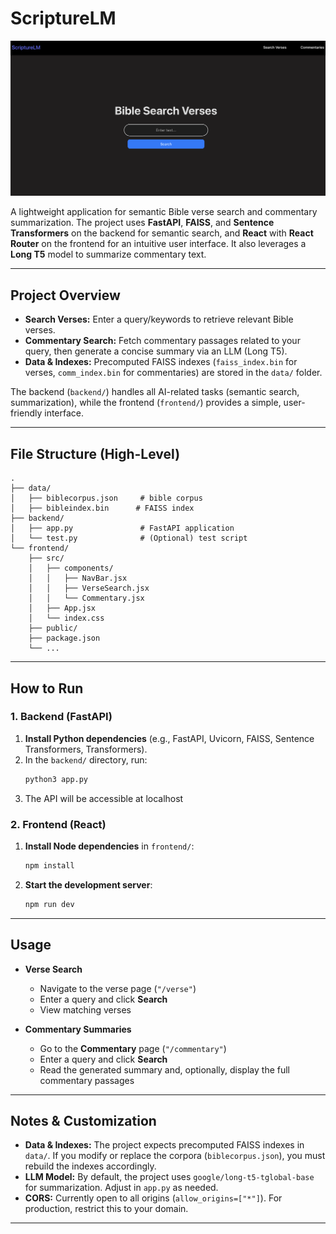 # ScriptureLM
![Home page](data/app.png)

A lightweight application for semantic Bible verse search and commentary summarization. The project uses **FastAPI**, **FAISS**, and **Sentence Transformers** on the backend for semantic search, and **React** with **React Router** on the frontend for an intuitive user interface. It also leverages a **Long T5** model to summarize commentary text.

---

## Project Overview

- **Search Verses:** Enter a query/keywords to retrieve relevant Bible verses.  
- **Commentary Search:** Fetch commentary passages related to your query, then generate a concise summary via an LLM (Long T5).  
- **Data & Indexes:** Precomputed FAISS indexes (`faiss_index.bin` for verses, `comm_index.bin` for commentaries) are stored in the `data/` folder.  

The backend (`backend/`) handles all AI-related tasks (semantic search, summarization), while the frontend (`frontend/`) provides a simple, user-friendly interface.

---

## File Structure (High-Level)

```
.
├── data/
│   ├── biblecorpus.json     # bible corpus
│   ├── bibleindex.bin      # FAISS index
├── backend/
│   ├── app.py               # FastAPI application
│   └── test.py              # (Optional) test script
└── frontend/
    ├── src/
    │   ├── components/
    │   │   ├── NavBar.jsx
    │   │   ├── VerseSearch.jsx
    │   │   └── Commentary.jsx
    │   ├── App.jsx
    │   └── index.css
    ├── public/
    ├── package.json
    └── ...
```

---

## How to Run

### 1. Backend (FastAPI)

1. **Install Python dependencies** (e.g., FastAPI, Uvicorn, FAISS, Sentence Transformers, Transformers).  
2. In the `backend/` directory, run:
   ```bash
   python3 app.py
   ```
3. The API will be accessible at localhost

### 2. Frontend (React)

1. **Install Node dependencies** in `frontend/`:
   ```bash
   npm install
   ```
2. **Start the development server**:
   ```bash
   npm run dev
   ```

---

## Usage

- **Verse Search**  
  - Navigate to the verse page (`"/verse"`)  
  - Enter a query and click **Search**  
  - View matching verses

- **Commentary Summaries**  
  - Go to the **Commentary** page (`"/commentary"`)  
  - Enter a query and click **Search**  
  - Read the generated summary and, optionally, display the full commentary passages

---

## Notes & Customization

- **Data & Indexes:** The project expects precomputed FAISS indexes in `data/`. If you modify or replace the corpora (`biblecorpus.json`), you must rebuild the indexes accordingly.  
- **LLM Model:** By default, the project uses `google/long-t5-tglobal-base` for summarization. Adjust in `app.py` as needed.  
- **CORS:** Currently open to all origins (`allow_origins=["*"]`). For production, restrict this to your domain.

---

